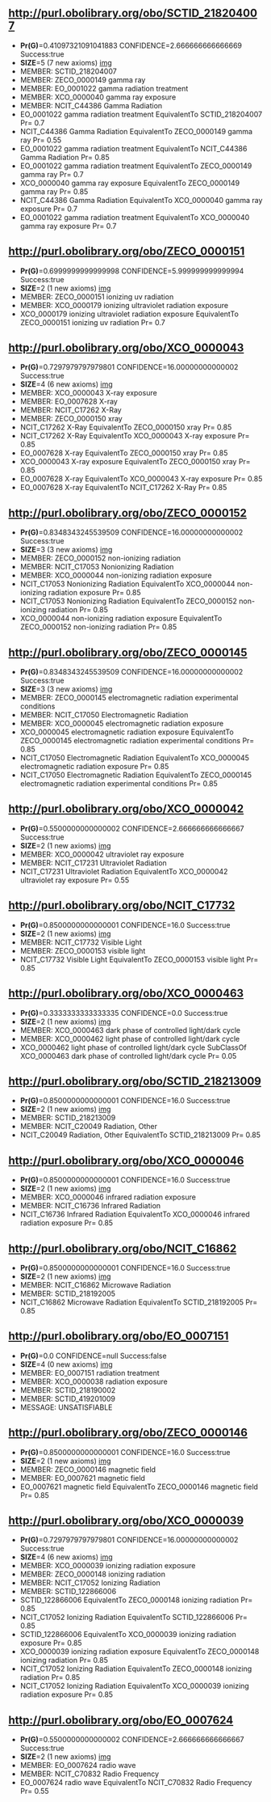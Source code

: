 

## http://purl.obolibrary.org/obo/SCTID_218204007

 * __Pr(G)__=0.41097321091041883 CONFIDENCE=2.666666666666669 Success:true
 * __SIZE__=5 (7 new axioms) 
[img](target/img-SCTID_218204007.png)
 * MEMBER: SCTID_218204007
 * MEMBER: ZECO_0000149 gamma ray
 * MEMBER: EO_0001022 gamma radiation treatment
 * MEMBER: XCO_0000040 gamma ray exposure
 * MEMBER: NCIT_C44386 Gamma Radiation
 * EO_0001022 gamma radiation treatment EquivalentTo SCTID_218204007 Pr= 0.7
 * NCIT_C44386 Gamma Radiation EquivalentTo ZECO_0000149 gamma ray Pr= 0.55
 * EO_0001022 gamma radiation treatment EquivalentTo NCIT_C44386 Gamma Radiation Pr= 0.85
 * EO_0001022 gamma radiation treatment EquivalentTo ZECO_0000149 gamma ray Pr= 0.7
 * XCO_0000040 gamma ray exposure EquivalentTo ZECO_0000149 gamma ray Pr= 0.85
 * NCIT_C44386 Gamma Radiation EquivalentTo XCO_0000040 gamma ray exposure Pr= 0.7
 * EO_0001022 gamma radiation treatment EquivalentTo XCO_0000040 gamma ray exposure Pr= 0.7


## http://purl.obolibrary.org/obo/ZECO_0000151

 * __Pr(G)__=0.6999999999999998 CONFIDENCE=5.999999999999994 Success:true
 * __SIZE__=2 (1 new axioms) 
[img](target/img-ZECO_0000151.png)
 * MEMBER: ZECO_0000151 ionizing uv radiation
 * MEMBER: XCO_0000179 ionizing ultraviolet radiation exposure
 * XCO_0000179 ionizing ultraviolet radiation exposure EquivalentTo ZECO_0000151 ionizing uv radiation Pr= 0.7


## http://purl.obolibrary.org/obo/XCO_0000043

 * __Pr(G)__=0.7297979797979801 CONFIDENCE=16.00000000000002 Success:true
 * __SIZE__=4 (6 new axioms) 
[img](target/img-XCO_0000043.png)
 * MEMBER: XCO_0000043 X-ray exposure
 * MEMBER: EO_0007628 X-ray
 * MEMBER: NCIT_C17262 X-Ray
 * MEMBER: ZECO_0000150 xray
 * NCIT_C17262 X-Ray EquivalentTo ZECO_0000150 xray Pr= 0.85
 * NCIT_C17262 X-Ray EquivalentTo XCO_0000043 X-ray exposure Pr= 0.85
 * EO_0007628 X-ray EquivalentTo ZECO_0000150 xray Pr= 0.85
 * XCO_0000043 X-ray exposure EquivalentTo ZECO_0000150 xray Pr= 0.85
 * EO_0007628 X-ray EquivalentTo XCO_0000043 X-ray exposure Pr= 0.85
 * EO_0007628 X-ray EquivalentTo NCIT_C17262 X-Ray Pr= 0.85


## http://purl.obolibrary.org/obo/ZECO_0000152

 * __Pr(G)__=0.8348343245539509 CONFIDENCE=16.00000000000002 Success:true
 * __SIZE__=3 (3 new axioms) 
[img](target/img-ZECO_0000152.png)
 * MEMBER: ZECO_0000152 non-ionizing radiation
 * MEMBER: NCIT_C17053 Nonionizing Radiation
 * MEMBER: XCO_0000044 non-ionizing radiation exposure
 * NCIT_C17053 Nonionizing Radiation EquivalentTo XCO_0000044 non-ionizing radiation exposure Pr= 0.85
 * NCIT_C17053 Nonionizing Radiation EquivalentTo ZECO_0000152 non-ionizing radiation Pr= 0.85
 * XCO_0000044 non-ionizing radiation exposure EquivalentTo ZECO_0000152 non-ionizing radiation Pr= 0.85


## http://purl.obolibrary.org/obo/ZECO_0000145

 * __Pr(G)__=0.8348343245539509 CONFIDENCE=16.00000000000002 Success:true
 * __SIZE__=3 (3 new axioms) 
[img](target/img-ZECO_0000145.png)
 * MEMBER: ZECO_0000145 electromagnetic radiation experimental conditions
 * MEMBER: NCIT_C17050 Electromagnetic Radiation
 * MEMBER: XCO_0000045 electromagnetic radiation exposure
 * XCO_0000045 electromagnetic radiation exposure EquivalentTo ZECO_0000145 electromagnetic radiation experimental conditions Pr= 0.85
 * NCIT_C17050 Electromagnetic Radiation EquivalentTo XCO_0000045 electromagnetic radiation exposure Pr= 0.85
 * NCIT_C17050 Electromagnetic Radiation EquivalentTo ZECO_0000145 electromagnetic radiation experimental conditions Pr= 0.85


## http://purl.obolibrary.org/obo/XCO_0000042

 * __Pr(G)__=0.5500000000000002 CONFIDENCE=2.666666666666667 Success:true
 * __SIZE__=2 (1 new axioms) 
[img](target/img-XCO_0000042.png)
 * MEMBER: XCO_0000042 ultraviolet ray exposure
 * MEMBER: NCIT_C17231 Ultraviolet Radiation
 * NCIT_C17231 Ultraviolet Radiation EquivalentTo XCO_0000042 ultraviolet ray exposure Pr= 0.55


## http://purl.obolibrary.org/obo/NCIT_C17732

 * __Pr(G)__=0.8500000000000001 CONFIDENCE=16.0 Success:true
 * __SIZE__=2 (1 new axioms) 
[img](target/img-NCIT_C17732.png)
 * MEMBER: NCIT_C17732 Visible Light
 * MEMBER: ZECO_0000153 visible light
 * NCIT_C17732 Visible Light EquivalentTo ZECO_0000153 visible light Pr= 0.85


## http://purl.obolibrary.org/obo/XCO_0000463

 * __Pr(G)__=0.3333333333333335 CONFIDENCE=0.0 Success:true
 * __SIZE__=2 (1 new axioms) 
[img](target/img-XCO_0000463.png)
 * MEMBER: XCO_0000463 dark phase of controlled light/dark cycle
 * MEMBER: XCO_0000462 light phase of controlled light/dark cycle
 * XCO_0000462 light phase of controlled light/dark cycle SubClassOf XCO_0000463 dark phase of controlled light/dark cycle Pr= 0.05


## http://purl.obolibrary.org/obo/SCTID_218213009

 * __Pr(G)__=0.8500000000000001 CONFIDENCE=16.0 Success:true
 * __SIZE__=2 (1 new axioms) 
[img](target/img-SCTID_218213009.png)
 * MEMBER: SCTID_218213009
 * MEMBER: NCIT_C20049 Radiation, Other
 * NCIT_C20049 Radiation, Other EquivalentTo SCTID_218213009 Pr= 0.85


## http://purl.obolibrary.org/obo/XCO_0000046

 * __Pr(G)__=0.8500000000000001 CONFIDENCE=16.0 Success:true
 * __SIZE__=2 (1 new axioms) 
[img](target/img-XCO_0000046.png)
 * MEMBER: XCO_0000046 infrared radiation exposure
 * MEMBER: NCIT_C16736 Infrared Radiation
 * NCIT_C16736 Infrared Radiation EquivalentTo XCO_0000046 infrared radiation exposure Pr= 0.85


## http://purl.obolibrary.org/obo/NCIT_C16862

 * __Pr(G)__=0.8500000000000001 CONFIDENCE=16.0 Success:true
 * __SIZE__=2 (1 new axioms) 
[img](target/img-NCIT_C16862.png)
 * MEMBER: NCIT_C16862 Microwave Radiation
 * MEMBER: SCTID_218192005
 * NCIT_C16862 Microwave Radiation EquivalentTo SCTID_218192005 Pr= 0.85


## http://purl.obolibrary.org/obo/EO_0007151

 * __Pr(G)__=0.0 CONFIDENCE=null Success:false
 * __SIZE__=4 (0 new axioms) 
[img](target/img-EO_0007151.png)
 * MEMBER: EO_0007151 radiation treatment
 * MEMBER: XCO_0000038 radiation exposure
 * MEMBER: SCTID_218190002
 * MEMBER: SCTID_419201009
 * MESSAGE: UNSATISFIABLE


## http://purl.obolibrary.org/obo/ZECO_0000146

 * __Pr(G)__=0.8500000000000001 CONFIDENCE=16.0 Success:true
 * __SIZE__=2 (1 new axioms) 
[img](target/img-ZECO_0000146.png)
 * MEMBER: ZECO_0000146 magnetic field
 * MEMBER: EO_0007621 magnetic field
 * EO_0007621 magnetic field EquivalentTo ZECO_0000146 magnetic field Pr= 0.85


## http://purl.obolibrary.org/obo/XCO_0000039

 * __Pr(G)__=0.7297979797979801 CONFIDENCE=16.00000000000002 Success:true
 * __SIZE__=4 (6 new axioms) 
[img](target/img-XCO_0000039.png)
 * MEMBER: XCO_0000039 ionizing radiation exposure
 * MEMBER: ZECO_0000148 ionizing radiation
 * MEMBER: NCIT_C17052 Ionizing Radiation
 * MEMBER: SCTID_122866006
 * SCTID_122866006 EquivalentTo ZECO_0000148 ionizing radiation Pr= 0.85
 * NCIT_C17052 Ionizing Radiation EquivalentTo SCTID_122866006 Pr= 0.85
 * SCTID_122866006 EquivalentTo XCO_0000039 ionizing radiation exposure Pr= 0.85
 * XCO_0000039 ionizing radiation exposure EquivalentTo ZECO_0000148 ionizing radiation Pr= 0.85
 * NCIT_C17052 Ionizing Radiation EquivalentTo ZECO_0000148 ionizing radiation Pr= 0.85
 * NCIT_C17052 Ionizing Radiation EquivalentTo XCO_0000039 ionizing radiation exposure Pr= 0.85


## http://purl.obolibrary.org/obo/EO_0007624

 * __Pr(G)__=0.5500000000000002 CONFIDENCE=2.666666666666667 Success:true
 * __SIZE__=2 (1 new axioms) 
[img](target/img-EO_0007624.png)
 * MEMBER: EO_0007624 radio wave
 * MEMBER: NCIT_C70832 Radio Frequency
 * EO_0007624 radio wave EquivalentTo NCIT_C70832 Radio Frequency Pr= 0.55
